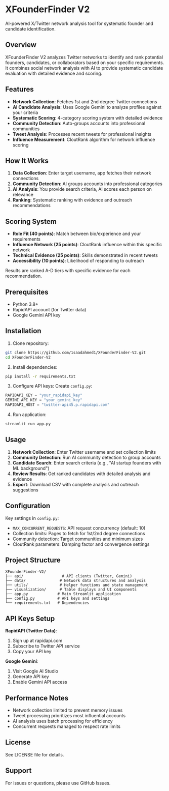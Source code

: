 # XFounderFinder V2

AI-powered X/Twitter network analysis tool for systematic founder and candidate identification.

## Overview

XFounderFinder V2 analyzes Twitter networks to identify and rank potential founders, candidates, or collaborators based on your specific requirements. It combines social network analysis with AI to provide systematic candidate evaluation with detailed evidence and scoring.

## Features

- **Network Collection**: Fetches 1st and 2nd degree Twitter connections
- **AI Candidate Analysis**: Uses Google Gemini to analyze profiles against your criteria
- **Systematic Scoring**: 4-category scoring system with detailed evidence
- **Community Detection**: Auto-groups accounts into professional communities
- **Tweet Analysis**: Processes recent tweets for professional insights
- **Influence Measurement**: CloutRank algorithm for network influence scoring

## How It Works

1. **Data Collection**: Enter target username, app fetches their network connections
2. **Community Detection**: AI groups accounts into professional categories
3. **AI Analysis**: You provide search criteria, AI scores each person on relevance
4. **Ranking**: Systematic ranking with evidence and outreach recommendations

## Scoring System

- **Role Fit (40 points)**: Match between bio/experience and your requirements
- **Influence Network (25 points)**: CloutRank influence within this specific network
- **Technical Evidence (25 points)**: Skills demonstrated in recent tweets
- **Accessibility (10 points)**: Likelihood of responding to outreach

Results are ranked A-D tiers with specific evidence for each recommendation.

## Prerequisites

- Python 3.8+
- RapidAPI account (for Twitter data)
- Google Gemini API key

## Installation

1. Clone repository:
```bash
git clone https://github.com/1saadahmed1/XFounderFinder-V2.git
cd XFounderFinder-V2
```

2. Install dependencies:
```bash
pip install -r requirements.txt
```

3. Configure API keys:
Create `config.py`:
```python
RAPIDAPI_KEY = "your_rapidapi_key"
GEMINI_API_KEY = "your_gemini_key"
RAPIDAPI_HOST = "twitter-api45.p.rapidapi.com"
```

4. Run application:
```bash
streamlit run app.py
```

## Usage

1. **Network Collection**: Enter Twitter username and set collection limits
2. **Community Detection**: Run AI community detection to group accounts
3. **Candidate Search**: Enter search criteria (e.g., "AI startup founders with ML background")
4. **Review Results**: Get ranked candidates with detailed analysis and evidence
5. **Export**: Download CSV with complete analysis and outreach suggestions

## Configuration

Key settings in `config.py`:

- `MAX_CONCURRENT_REQUESTS`: API request concurrency (default: 10)
- Collection limits: Pages to fetch for 1st/2nd degree connections
- Community detection: Target communities and minimum sizes
- CloutRank parameters: Damping factor and convergence settings

## Project Structure

```
XFounderFinder-V2/
├── api/                 # API clients (Twitter, Gemini)
├── data/               # Network data structures and analysis
├── utils/              # Helper functions and state management
├── visualization/      # Table displays and UI components
├── app.py             # Main Streamlit application
├── config.py          # API keys and settings
└── requirements.txt   # Dependencies
```

## API Keys Setup

**RapidAPI (Twitter Data)**:
1. Sign up at rapidapi.com
2. Subscribe to Twitter API service
3. Copy your API key

**Google Gemini**:
1. Visit Google AI Studio
2. Generate API key
3. Enable Gemini API access

## Performance Notes

- Network collection limited to prevent memory issues
- Tweet processing prioritizes most influential accounts
- AI analysis uses batch processing for efficiency
- Concurrent requests managed to respect rate limits

## License

See LICENSE file for details.

## Support

For issues or questions, please use GitHub Issues.
